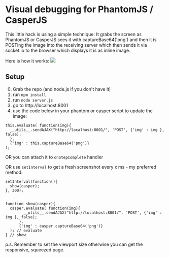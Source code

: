Visual debugging for PhantomJS / CasperJS
=================

This little hack is using a simple technique: It grabs the screen as PhantomJS or CasperJS sees it with captureBase64('png') and then it is POSTing the image into the receiving server which then sends it via socket.io to the browser which displays it is as inline image.

Here is how it works:
![](https://dl.dropboxusercontent.com/u/19020828/casperia.PNG)


Setup
----------------

0. Grab the repo (and node.js if you don't have it)
1. run `npm install`
2. run `node server.js`
3. go to http://localhost:8001
4. use the code below in your phantom or casper script to update the image:

````
this.evaluate( function(img){
  __utils__.sendAJAX("http://localhost:8001/", 'POST', {'img' : img }, false);    
  }, 
  {'img' : this.captureBase64('png')} 
);
````

OR you can attach it to `onStepComplete` handler

OR use `setInterval` to get a fresh screenshot every x ms - my preferred method:

````
setInterval(function(){
  show(casper);
}, 300);


function show(casper){
  casper.evaluate( function(img){
        __utils__.sendAJAX("http://localhost:8001/", 'POST', {'img' : img }, false);
      },
      {'img' : casper.captureBase64('png')}
  ); // evaluate
} // show
````

p.s. Remember to set the viewport size otherwise you can get the responsive, squeezed page.
